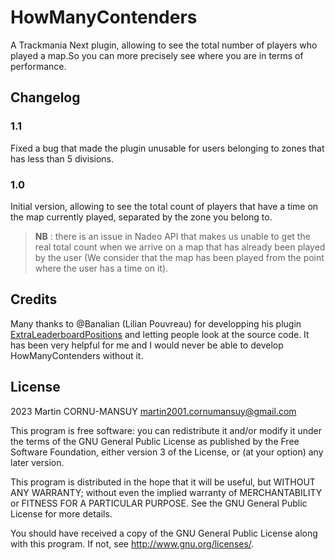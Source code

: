 # HowManyContenders
A Trackmania Next plugin, allowing to see the total number of players who played a map.So you can more precisely see where you are in terms of performance.

## Changelog
### 1.1
Fixed a bug that made the plugin unusable for users belonging to zones that has less than 5 divisions.

### 1.0
Initial version, allowing to see the total count of players that have a time on the map currently played, separated by the zone you belong to.

>**NB** : there is an issue in Nadeo API that makes us unable to get the real total count when we arrive on a map that has already been played by the user (We consider that the map has been played from the point where the user has a time on it). 
## Credits
Many thanks to @Banalian (Lilian Pouvreau) for developping his plugin [ExtraLeaderboardPositions](https://github.com/Banalian/ExtraLeaderboardPositions) and letting people look at the source code. It has been very helpful for me and I would never be able to develop HowManyContenders without it.

## License
2023 Martin CORNU-MANSUY martin2001.cornumansuy@gmail.com

This program is free software: you can redistribute it and/or modify it under the terms of the GNU General Public License as published by the Free Software Foundation, either version 3 of the License, or (at your option) any later version.

This program is distributed in the hope that it will be useful, but WITHOUT ANY WARRANTY; without even the implied warranty of MERCHANTABILITY or FITNESS FOR A PARTICULAR PURPOSE. See the GNU General Public License for more details.

You should have received a copy of the GNU General Public License along with this program. If not, see http://www.gnu.org/licenses/.
